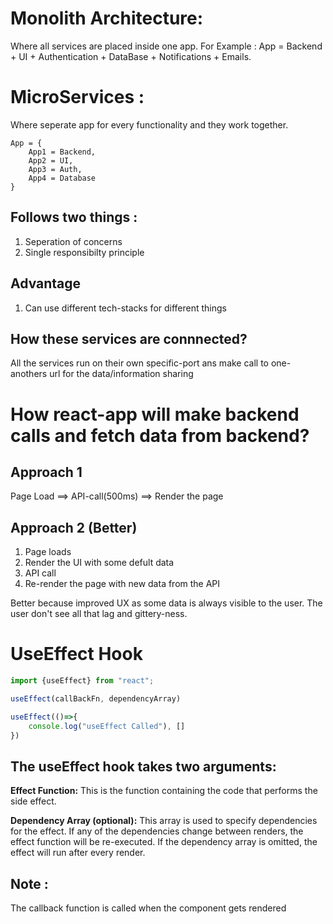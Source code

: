 # Monolith Architecture:
Where all services are placed inside one app.
For Example :
 App = Backend + UI + Authentication + DataBase + Notifications + Emails.

# MicroServices :
Where seperate app for every functionality and they work together.
```
App = {
    App1 = Backend,
    App2 = UI,
    App3 = Auth,
    App4 = Database
}
```
## Follows two things : 
1) Seperation of concerns
2) Single responsibilty principle

## Advantage 
1) Can use different tech-stacks for different things

## How these services are connnected?
All the services run on their own specific-port
ans make call to one-anothers url for the data/information sharing


# How react-app will make backend calls and fetch data from backend?

## Approach 1

Page Load ==> API-call(500ms) ==> Render the page

## Approach 2 (Better)
1) Page loads
2) Render the UI with some defult data
3) API call
4) Re-render the page with new data from the API

Better because improved UX as some data is always visible to the user. The user don't see all that lag and gittery-ness.

# UseEffect Hook
```js
import {useEffect} from "react";

useEffect(callBackFn, dependencyArray)

useEffect(()=>{
    console.log("useEffect Called"), []
})
```
## The useEffect hook takes two arguments:

**Effect Function:** This is the function containing the code that performs the side effect.

**Dependency Array (optional):** This array is used to specify dependencies for the effect. If any of the dependencies change between renders, the effect function will be re-executed. If the dependency array is omitted, the effect will run after every render.
## Note : 
The callback function is called when the component gets rendered